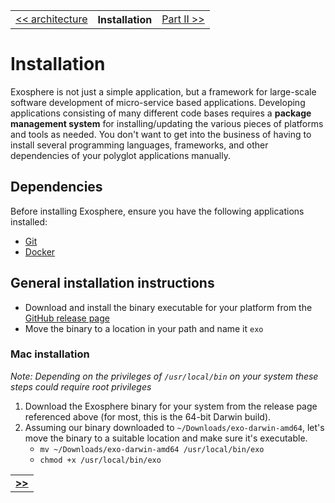<table>
  <tr>
    <td><a href="02_architecture.md">&lt;&lt; architecture</a></td>
    <th>Installation</th>
    <td><a href="../part_2/readme.md">Part II &gt;&gt;</a></td>
  </tr>
</table>


# Installation

Exosphere is not just a simple application,
but a framework for large-scale software development of micro-service based applications.
Developing applications consisting of many different code bases requires
a __package management system__ for installing/updating the various pieces of platforms and tools as needed.
  You don't want to get into the business of having to install several programming languages,
  frameworks, and other dependencies of your polyglot applications manually.

## Dependencies

Before installing Exosphere, ensure you have the following applications installed:
 * [Git](https://git-scm.com/)
 * [Docker](https://www.docker.com)

## General installation instructions

* Download and install the binary executable for your platform from the 
[GitHub release page](https://github.com/Originate/exosphere/releases/latest)
* Move the binary to a location in your path and name it `exo`

### Mac installation

_Note: Depending on the privileges of `/usr/local/bin` on your system these steps could require root privileges_

1. Download the Exosphere binary for your system from the release page referenced above (for most, this is the 64-bit Darwin build).
2. Assuming our binary downloaded to `~/Downloads/exo-darwin-amd64`, 
let's move the binary to a suitable location and make sure it's executable.
   * `mv ~/Downloads/exo-darwin-amd64 /usr/local/bin/exo`
   * `chmod +x /usr/local/bin/exo`


<table>
  <tr>
    <td><a href="../part_2/readme.md"><b>&gt;&gt;</b></td>
  </tr>
</table>
